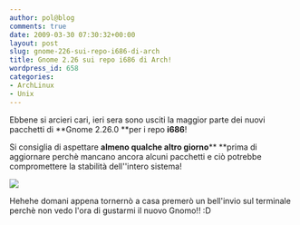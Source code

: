 ```yaml
---
author: pol@blog
comments: true
date: 2009-03-30 07:30:32+00:00
layout: post
slug: gnome-226-sui-repo-i686-di-arch
title: Gnome 2.26 sui repo i686 di Arch!
wordpress_id: 658
categories:
- ArchLinux
- Unix
---
```


Ebbene si arcieri cari, ieri sera sono usciti la maggior parte dei nuovi pacchetti di **Gnome 2.26.0 **per i repo **i686**!

Si consiglia di aspettare **almeno qualche altro giorno**** **prima di aggiornare perchè mancano ancora alcuni pacchetti e ciò potrebbe compromettere la stabilità dell''intero sistema!


[![](http://www.allfreeportal.com/imghost/thumbs/685759gnome2-26.png)](http://www.allfreeportal.com/imghost/viewer.php?id=685759gnome2-26.png)



Hehehe domani appena tornernò a casa premerò un bell'invio sul terminale perchè non vedo l'ora di gustarmi il nuovo Gnomo!! :D
